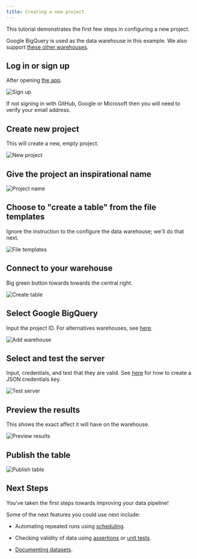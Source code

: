 ```yaml
---
title: Creating a new project
---
```


This tutorial demonstrates the first few steps in configuring a new project.

Google BigQuery is used as the data warehouse in this example. We also support [these other warehouses](../how-to-guides/set-up-warehouse).

## Log in or sign up

After opening [the app](https://app.dataform.co/).

![Sign up](/static/images/how_to_guides/dataform_101/1_sign_up.png)

If not signing in with GitHub, Google or Microsoft then you will need to verify your email address.

## Create new project

This will create a new, empty project.

![New project](/static/images/how_to_guides/dataform_101/2_new_project.png)

## Give the project an inspirational name

![Project name](/static/images/how_to_guides/dataform_101/3_project_name.png)

## Choose to "create a table" from the file templates

Ignore the instruction to the configure the data warehouse; we'll do that next.

![File templates](/static/images/how_to_guides/dataform_101/4_file_templates.png)

## Connect to your warehouse

Big green button towards towards the central right.

![Create table](/static/images/how_to_guides/dataform_101/5_create_table.png)

## Select Google BigQuery

Input the project ID. For alternatives warehouses, see [here](../how-to-guides/set-up-warehouse).

![Add warehouse](/static/images/how_to_guides/dataform_101/6_add_warehouse.png)

## Select and test the server

Input, credentials, and test that they are valid. See [here](../how-to-guides/set-up-warehouse) for how to create a JSON credentials key.

![Test server](/static/images/how_to_guides/dataform_101/7_test_server.png)

## Preview the results

This shows the exact affect it will have on the warehouse.

![Preview results](/static/images/how_to_guides/dataform_101/8_preview_results.png)

## Publish the table

![Publish table](/static/images/how_to_guides/dataform_101/9_publish_table.png)

## Next Steps

You've taken the first steps towards improving your data pipeline!

Some of the next features you could use next include:

- Automating repeated runs using [scheduling](../how-to-guides/scheduling).

- Checking validity of data using [assertions](../../how-to-guides/assertions) or [unit tests](../../how-to-guides/tests).

- [Documenting datasets](../../how-to-guides/documentation).
